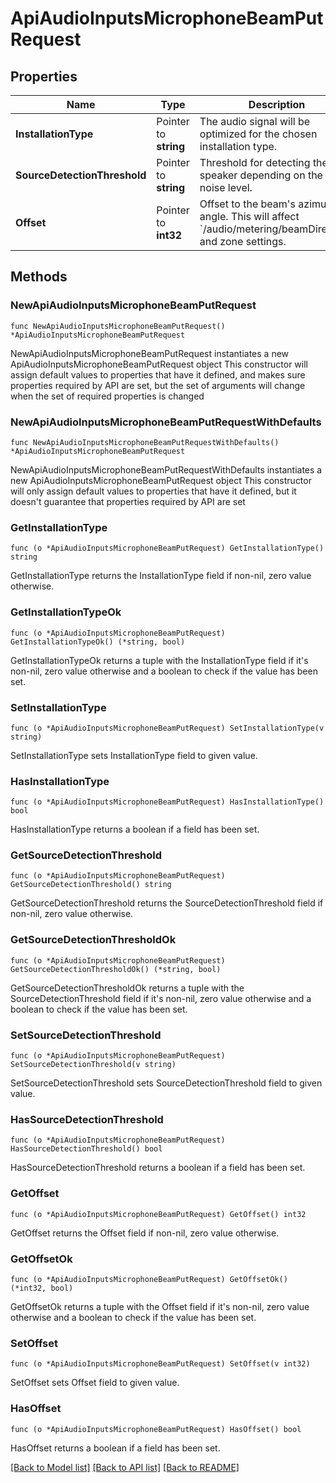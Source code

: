 # ApiAudioInputsMicrophoneBeamPutRequest

## Properties

Name | Type | Description | Notes
------------ | ------------- | ------------- | -------------
**InstallationType** | Pointer to **string** | The audio signal will be optimized for the chosen installation type. | [optional] 
**SourceDetectionThreshold** | Pointer to **string** | Threshold for detecting the speaker depending on the room noise level. | [optional] 
**Offset** | Pointer to **int32** | Offset to the beam&#39;s azimuth angle. This will affect &#x60;/audio/metering/beamDirection&#x60; and zone settings. | [optional] 

## Methods

### NewApiAudioInputsMicrophoneBeamPutRequest

`func NewApiAudioInputsMicrophoneBeamPutRequest() *ApiAudioInputsMicrophoneBeamPutRequest`

NewApiAudioInputsMicrophoneBeamPutRequest instantiates a new ApiAudioInputsMicrophoneBeamPutRequest object
This constructor will assign default values to properties that have it defined,
and makes sure properties required by API are set, but the set of arguments
will change when the set of required properties is changed

### NewApiAudioInputsMicrophoneBeamPutRequestWithDefaults

`func NewApiAudioInputsMicrophoneBeamPutRequestWithDefaults() *ApiAudioInputsMicrophoneBeamPutRequest`

NewApiAudioInputsMicrophoneBeamPutRequestWithDefaults instantiates a new ApiAudioInputsMicrophoneBeamPutRequest object
This constructor will only assign default values to properties that have it defined,
but it doesn't guarantee that properties required by API are set

### GetInstallationType

`func (o *ApiAudioInputsMicrophoneBeamPutRequest) GetInstallationType() string`

GetInstallationType returns the InstallationType field if non-nil, zero value otherwise.

### GetInstallationTypeOk

`func (o *ApiAudioInputsMicrophoneBeamPutRequest) GetInstallationTypeOk() (*string, bool)`

GetInstallationTypeOk returns a tuple with the InstallationType field if it's non-nil, zero value otherwise
and a boolean to check if the value has been set.

### SetInstallationType

`func (o *ApiAudioInputsMicrophoneBeamPutRequest) SetInstallationType(v string)`

SetInstallationType sets InstallationType field to given value.

### HasInstallationType

`func (o *ApiAudioInputsMicrophoneBeamPutRequest) HasInstallationType() bool`

HasInstallationType returns a boolean if a field has been set.

### GetSourceDetectionThreshold

`func (o *ApiAudioInputsMicrophoneBeamPutRequest) GetSourceDetectionThreshold() string`

GetSourceDetectionThreshold returns the SourceDetectionThreshold field if non-nil, zero value otherwise.

### GetSourceDetectionThresholdOk

`func (o *ApiAudioInputsMicrophoneBeamPutRequest) GetSourceDetectionThresholdOk() (*string, bool)`

GetSourceDetectionThresholdOk returns a tuple with the SourceDetectionThreshold field if it's non-nil, zero value otherwise
and a boolean to check if the value has been set.

### SetSourceDetectionThreshold

`func (o *ApiAudioInputsMicrophoneBeamPutRequest) SetSourceDetectionThreshold(v string)`

SetSourceDetectionThreshold sets SourceDetectionThreshold field to given value.

### HasSourceDetectionThreshold

`func (o *ApiAudioInputsMicrophoneBeamPutRequest) HasSourceDetectionThreshold() bool`

HasSourceDetectionThreshold returns a boolean if a field has been set.

### GetOffset

`func (o *ApiAudioInputsMicrophoneBeamPutRequest) GetOffset() int32`

GetOffset returns the Offset field if non-nil, zero value otherwise.

### GetOffsetOk

`func (o *ApiAudioInputsMicrophoneBeamPutRequest) GetOffsetOk() (*int32, bool)`

GetOffsetOk returns a tuple with the Offset field if it's non-nil, zero value otherwise
and a boolean to check if the value has been set.

### SetOffset

`func (o *ApiAudioInputsMicrophoneBeamPutRequest) SetOffset(v int32)`

SetOffset sets Offset field to given value.

### HasOffset

`func (o *ApiAudioInputsMicrophoneBeamPutRequest) HasOffset() bool`

HasOffset returns a boolean if a field has been set.


[[Back to Model list]](../README.md#documentation-for-models) [[Back to API list]](../README.md#documentation-for-api-endpoints) [[Back to README]](../README.md)


